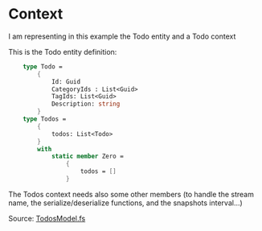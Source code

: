 # Context

I am representing in this example the Todo entity and a Todo context

This is the Todo entity definition:

```FSharp
    type Todo =
        {
            Id: Guid
            CategoryIds : List<Guid>
            TagIds: List<Guid>
            Description: string
        }
    type Todos =
        {
            todos: List<Todo>
        }
        with
            static member Zero =
                {
                    todos = []
                }
```

The Todos context needs also some other members (to handle the stream name, the serialize/deserialize functions, and the snapshots interval...)


Source: [TodosModel.fs](https://github.com/tonyx/Sharpino/blob/main/Sharpino.Sample.Shared/Entities.fs)
